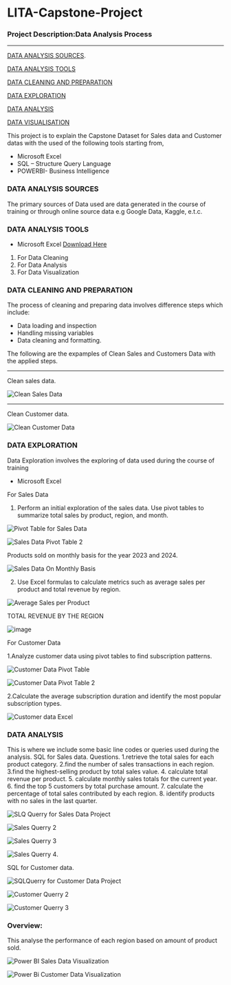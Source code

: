# LITA-Capstone-Project

### Project Description:Data Analysis Process
---
[DATA ANALYSIS SOURCES](#data-analysis-sources).


[DATA ANALYSIS TOOLS](#data-analysis-tools)


[DATA CLEANING AND PREPARATION](#data-cleaning-and-preparation)


[DATA EXPLORATION](#data-exploration) 


[DATA ANALYSIS](#data-analysis)

[DATA VISUALISATION](#data-visualisation)

 This project is to explain the Capstone Dataset for Sales data and Customer datas with the used of the following tools starting from,
*	Microsoft  Excel
*	SQL – Structure Query Language
*	POWERBI-  Business Intelligence

### DATA ANALYSIS SOURCES
The primary sources of Data used are data generated in the course of training or through online source data e.g Google Data, Kaggle, e.t.c.

### DATA ANALYSIS TOOLS
- 	Microsoft Excel [Download Here](https://www.microsoft.com)
1. For  Data Cleaning
2. For Data Analysis
3. For Data Visualization

### DATA CLEANING AND PREPARATION
The process of cleaning and preparing data involves difference steps which include:
- 	Data loading and inspection
-  Handling missing variables
- 	Data cleaning and formatting.

The following are the expamples of Clean Sales and Customers Data with the applied steps.

---

Clean sales data.

![Clean Sales Data](https://github.com/user-attachments/assets/dfbf6804-f76d-4bd0-99c2-7ddb9b54535a)

----
Clean Customer data.

![Clean Customer Data](https://github.com/user-attachments/assets/bd8f85bb-93cb-4e53-83f1-f97811427b0a)


### DATA EXPLORATION 
Data Exploration involves the exploring of data used during the course of training
*	Microsoft  Excel
  
 For Sales Data
 1. Perform an initial exploration of the sales data. Use pivot tables to summarize total sales by product, region, and month.

 
 ![Pivot Table for Sales Data](https://github.com/user-attachments/assets/1f7d3865-60eb-4f14-84cb-ce9d18cfd461)


![Sales Data Pivot Table 2](https://github.com/user-attachments/assets/4a380d61-76e9-4b15-ac12-5926279e7c02)


Products sold  on monthly basis for the year 2023 and 2024.

![Sales Data On Monthly Basis](https://github.com/user-attachments/assets/7ab69a94-1b11-4a58-9bfe-e29c99b2a0cc)


2. Use Excel formulas to calculate metrics such as average sales per product and total revenue by region.


![Average Sales per Product](https://github.com/user-attachments/assets/31aac6a0-732c-4420-8aac-304b09d6dad3)


TOTAL REVENUE BY THE REGION	

![image](https://github.com/user-attachments/assets/50a53c2f-ef71-4dc0-a87b-29c4611cd095)


For Customer Data

1.Analyze customer data using pivot tables to find subscription patterns.


![Customer Data Pivot Table](https://github.com/user-attachments/assets/056fb43e-6075-4e18-bf47-4928c4a9b7b6)

![Customer Data Pivot Table 2](https://github.com/user-attachments/assets/b290dd59-bd08-462f-894e-dffea85c0618)


2.Calculate the average subscription duration and identify the most popular subscription types.


![Customer data Excel](https://github.com/user-attachments/assets/9495a35c-c8de-4c7d-9dc0-37f50f167c20)


 ### DATA ANALYSIS
 This is where we include some basic line codes or queries used during the analysis.
  SQL for Sales data.
Questions.
1.retrieve the total sales for each product category.
2.find the number of sales transactions in each region.
3.find the highest-selling product by total sales value.
4. calculate total revenue per product.
5. calculate monthly sales totals for the current year.
6. find the top 5 customers by total purchase amount.
7. calculate the percentage of total sales contributed by each region.
8. identify products with no sales in the last quarter.

  
![SLQ Querry for Sales Data Project](https://github.com/user-attachments/assets/1da77c8d-cc19-4318-91bd-832435fdfc3e)


![Sales Querry 2](https://github.com/user-attachments/assets/e4760cae-2af7-41ae-a990-beace289291e)


![Sales Querry 3](https://github.com/user-attachments/assets/82e1c8d5-e91a-4908-bf3a-3ba5c9ae15ec)


![Sales Querry 4](https://github.com/user-attachments/assets/9aac8730-ab05-499f-af0c-0ca6674dace6).

SQL for Customer data.

![SQLQuerry for Customer Data Project](https://github.com/user-attachments/assets/269f522f-a952-4e87-8b79-adbcd8e53005)


![Customer Querry 2](https://github.com/user-attachments/assets/f77fb2b1-dbaa-45ad-937a-023e5ad7694a)



![Customer Querry 3](https://github.com/user-attachments/assets/b8b7ef98-1f99-49ae-9174-df5e241e4d5d)






### Overview: 
This analyse the performance of each region  based on amount of product sold. 













![Power BI Sales Data Visualization](https://github.com/user-attachments/assets/07f1d168-fc49-49bd-b3a0-ce43c3e53f0d)



![Power Bi Customer Data Visualization](https://github.com/user-attachments/assets/ad86b3fd-f7ee-4318-b0d8-13b744665295)

